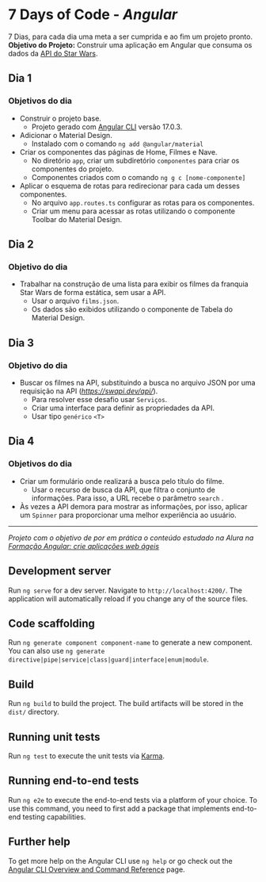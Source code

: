 # 7 Days of Code - *Angular*

7 Dias, para cada dia uma meta a ser cumprida e ao fim um projeto pronto.
**Objetivo do Projeto:** Construir uma aplicação em Angular que consuma os dados da [API do Star Wars](https://swapi.dev/).

## Dia 1

### Objetivos do dia

- Construir o projeto base.
  - Projeto gerado com [Angular CLI](https://github.com/angular/angular-cli) versão 17.0.3.
- Adicionar o Material Design.
  - Instalado com o comando ```ng add @angular/material```
- Criar os componentes das páginas de Home, Filmes e Nave.
  - No diretório `app`, criar um subdiretório `componentes` para criar os componentes do projeto.
  - Componentes criados com o comando ```ng g c [nome-componente]```
- Aplicar o esquema de rotas para redirecionar para cada um desses componentes.
  - No arquivo `app.routes.ts` configurar as rotas para os componentes.
  - Criar um menu para acessar as rotas utilizando o componente Toolbar do Material Design.

## Dia 2

### Objetivo do dia

- Trabalhar na construção de uma lista para exibir os filmes da franquia Star Wars de forma estática, sem usar a API.
  - Usar o arquivo `films.json`.
  - Os dados são exibidos utilizando o componente de Tabela do Material Design.

## Dia 3

### Objetivo do dia

- Buscar os filmes na API, substituindo a busca no arquivo JSON por uma requisição na API (*https://swapi.dev/api/*).
  - Para resolver esse desafio usar `Serviços`.
  - Criar uma interface para definir as propriedades da API.
  - Usar tipo `genérico` `<T>`

## Dia 4

### Objetivos do dia

- Criar um formulário onde realizará a busca pelo título do filme.
  - Usar o recurso de busca da API, que filtra o conjunto de informações. Para isso, a URL recebe o parâmetro `search` .
- Às vezes a API demora para mostrar as informações, por isso, aplicar um `Spinner` para proporcionar uma melhor experiência ao usuário.

-------------
*Projeto com o objetivo de por em prática o conteúdo estudado na Alura na [Formação Angular: crie aplicações web ágeis](https://cursos.alura.com.br/formacao-angular-crie-aplicacoes-web-ageis)*


## Development server

Run `ng serve` for a dev server. Navigate to `http://localhost:4200/`. The application will automatically reload if you change any of the source files.

## Code scaffolding

Run `ng generate component component-name` to generate a new component. You can also use `ng generate directive|pipe|service|class|guard|interface|enum|module`.

## Build

Run `ng build` to build the project. The build artifacts will be stored in the `dist/` directory.

## Running unit tests

Run `ng test` to execute the unit tests via [Karma](https://karma-runner.github.io).

## Running end-to-end tests

Run `ng e2e` to execute the end-to-end tests via a platform of your choice. To use this command, you need to first add a package that implements end-to-end testing capabilities.

## Further help

To get more help on the Angular CLI use `ng help` or go check out the [Angular CLI Overview and Command Reference](https://angular.io/cli) page.
